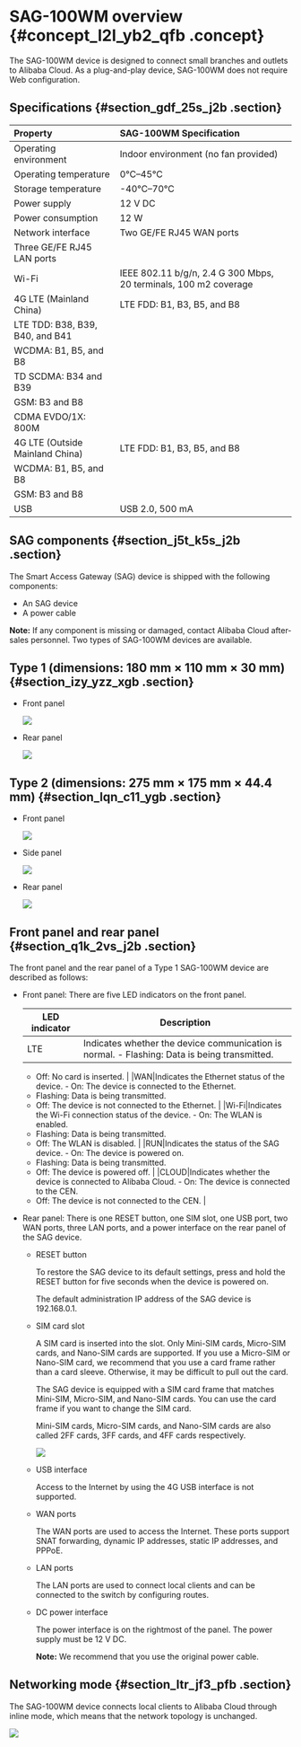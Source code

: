 # SAG-100WM overview {#concept_l2l_yb2_qfb .concept}

The SAG-100WM device is designed to connect small branches and outlets to Alibaba Cloud. As a plug-and-play device, SAG-100WM does not require Web configuration.

## Specifications {#section_gdf_25s_j2b .section}

|Property|SAG-100WM Specification|
|:-------|:----------------------|
|Operating environment|Indoor environment \(no fan provided\)|
|Operating temperature|0℃–45℃|
|Storage temperature|-40℃–70℃|
|Power supply|12 V DC|
|Power consumption|12 W|
|Network interface|Two GE/FE RJ45 WAN ports|
|Three GE/FE RJ45 LAN ports|
|Wi-Fi|IEEE 802.11 b/g/n, 2.4 G 300 Mbps, 20 terminals, 100 m2 coverage|
|4G LTE \(Mainland China\)|LTE FDD: B1, B3, B5, and B8|
|LTE TDD: B38, B39, B40, and B41|
|WCDMA: B1, B5, and B8|
|TD SCDMA: B34 and B39|
|GSM: B3 and B8|
|CDMA EVDO/1X: 800M|
|4G LTE \(Outside Mainland China\)|LTE FDD: B1, B3, B5, and B8|
|WCDMA: B1, B5, and B8|
|GSM: B3 and B8|
|USB|USB 2.0, 500 mA|

## SAG components {#section_j5t_k5s_j2b .section}

The Smart Access Gateway \(SAG\) device is shipped with the following components:

-   An SAG device
-   A power cable

**Note:** If any component is missing or damaged, contact Alibaba Cloud after-sales personnel. Two types of SAG-100WM devices are available.

## Type 1 \(dimensions: 180 mm × 110 mm × 30 mm\) {#section_izy_yzz_xgb .section}

-   Front panel

    ![](http://static-aliyun-doc.oss-cn-hangzhou.aliyuncs.com/assets/img/40483/156571220121278_en-US.png)

-   Rear panel

    ![](http://static-aliyun-doc.oss-cn-hangzhou.aliyuncs.com/assets/img/40483/156571220121279_en-US.png)


## Type 2 \(dimensions: 275 mm × 175 mm × 44.4 mm\) {#section_lqn_c11_ygb .section}

-   Front panel

    ![](http://static-aliyun-doc.oss-cn-hangzhou.aliyuncs.com/assets/img/40483/156571220239754_en-US.png)

-   Side panel

    ![](http://static-aliyun-doc.oss-cn-hangzhou.aliyuncs.com/assets/img/40483/156571220239755_en-US.png)

-   Rear panel

    ![](http://static-aliyun-doc.oss-cn-hangzhou.aliyuncs.com/assets/img/40483/156571220239756_en-US.png)


## Front panel and rear panel {#section_q1k_2vs_j2b .section}

The front panel and the rear panel of a Type 1 SAG-100WM device are described as follows:

-   Front panel: There are five LED indicators on the front panel.

    |LED indicator|Description|
    |-------------|-----------|
    |LTE|Indicates whether the device communication is normal.     -   Flashing: Data is being transmitted.
    -   Off: No card is inserted.
 |
    |WAN|Indicates the Ethernet status of the device.     -   On: The device is connected to the Ethernet.
    -   Flashing: Data is being transmitted.
    -   Off: The device is not connected to the Ethernet.
 |
    |Wi-Fi|Indicates the Wi-Fi connection status of the device.     -   On: The WLAN is enabled.
    -   Flashing: Data is being transmitted.
    -   Off: The WLAN is disabled.
 |
    |RUN|Indicates the status of the SAG device.     -   On: The device is powered on.
    -   Flashing: Data is being transmitted.
    -   Off: The device is powered off.
 |
    |CLOUD|Indicates whether the device is connected to Alibaba Cloud.     -   On: The device is connected to the CEN.
    -   Off: The device is not connected to the CEN.
 |

-   Rear panel: There is one RESET button, one SIM slot, one USB port, two WAN ports, three LAN ports, and a power interface on the rear panel of the SAG device.
    -   RESET button

        To restore the SAG device to its default settings, press and hold the RESET button for five seconds when the device is powered on.

        The default administration IP address of the SAG device is 192.168.0.1.

    -   SIM card slot

        A SIM card is inserted into the slot. Only Mini-SIM cards, Micro-SIM cards, and Nano-SIM cards are supported. If you use a Micro-SIM or Nano-SIM card, we recommend that you use a card frame rather than a card sleeve. Otherwise, it may be difficult to pull out the card.

        The SAG device is equipped with a SIM card frame that matches Mini-SIM, Micro-SIM, and Nano-SIM cards. You can use the card frame if you want to change the SIM card.

        Mini-SIM cards, Micro-SIM cards, and Nano-SIM cards are also called 2FF cards, 3FF cards, and 4FF cards respectively.

        ![](http://static-aliyun-doc.oss-cn-hangzhou.aliyuncs.com/assets/img/40483/156571220252693_en-US.png)

    -   USB interface

        Access to the Internet by using the 4G USB interface is not supported.

    -   WAN ports

        The WAN ports are used to access the Internet. These ports support SNAT forwarding, dynamic IP addresses, static IP addresses, and PPPoE.

    -   LAN ports

        The LAN ports are used to connect local clients and can be connected to the switch by configuring routes.

    -   DC power interface

        The power interface is on the rightmost of the panel. The power supply must be 12 V DC.

        **Note:** We recommend that you use the original power cable.


## Networking mode {#section_ltr_jf3_pfb .section}

The SAG-100WM device connects local clients to Alibaba Cloud through inline mode, which means that the network topology is unchanged.

![](http://static-aliyun-doc.oss-cn-hangzhou.aliyuncs.com/assets/img/24578/156571220221205_en-US.png)


